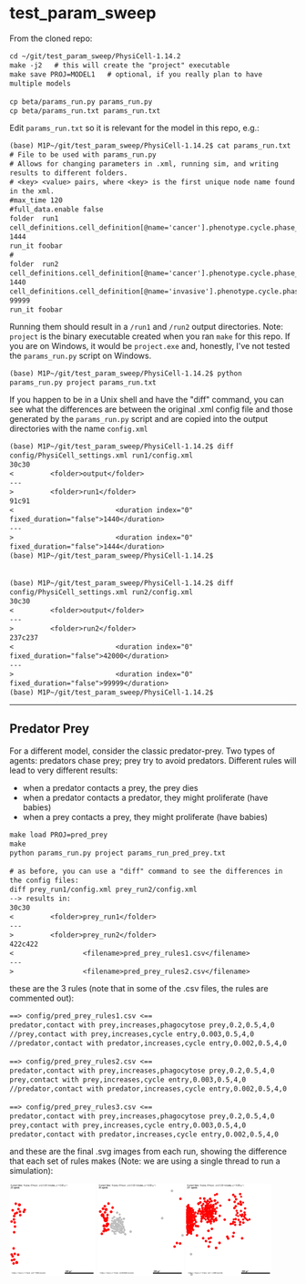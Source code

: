# test_param_sweep

From the cloned repo:
```
cd ~/git/test_param_sweep/PhysiCell-1.14.2
make -j2   # this will create the "project" executable
make save PROJ=MODEL1   # optional, if you really plan to have multiple models

cp beta/params_run.py params_run.py
cp beta/params_run.txt params_run.txt
```

Edit `params_run.txt` so it is relevant for the model in this repo, e.g.:

```
(base) M1P~/git/test_param_sweep/PhysiCell-1.14.2$ cat params_run.txt 
# File to be used with params_run.py
# Allows for changing parameters in .xml, running sim, and writing results to different folders.
# <key> <value> pairs, where <key> is the first unique node name found in the xml.
#max_time 120
#full_data.enable false
folder  run1 
cell_definitions.cell_definition[@name='cancer'].phenotype.cycle.phase_durations.duration 1444
run_it foobar
#
folder  run2 
cell_definitions.cell_definition[@name='cancer'].phenotype.cycle.phase_durations.duration 1440
cell_definitions.cell_definition[@name='invasive'].phenotype.cycle.phase_durations.duration 99999
run_it foobar
```

Running them should result in a `/run1` and `/run2` output directories. Note: `project` is the binary executable created when you ran `make` for this repo. If you are on Windows, it would be `project.exe` and, honestly, I've not tested the `params_run.py` script on Windows.
```
(base) M1P~/git/test_param_sweep/PhysiCell-1.14.2$ python params_run.py project params_run.txt
```

If you happen to be in a Unix shell and have the "diff" command, you can see what the differences are between the original .xml config file and those generated by the `params_run.py` script and are copied into the output directories with the name `config.xml`
```
(base) M1P~/git/test_param_sweep/PhysiCell-1.14.2$ diff config/PhysiCell_settings.xml run1/config.xml 
30c30
<         <folder>output</folder>
---
>         <folder>run1</folder>
91c91
<                         <duration index="0" fixed_duration="false">1440</duration>
---
>                         <duration index="0" fixed_duration="false">1444</duration>
(base) M1P~/git/test_param_sweep/PhysiCell-1.14.2$ 


(base) M1P~/git/test_param_sweep/PhysiCell-1.14.2$ diff config/PhysiCell_settings.xml run2/config.xml 
30c30
<         <folder>output</folder>
---
>         <folder>run2</folder>
237c237
<                         <duration index="0" fixed_duration="false">42000</duration>
---
>                         <duration index="0" fixed_duration="false">99999</duration>
(base) M1P~/git/test_param_sweep/PhysiCell-1.14.2$ 
```
<hr>

## Predator Prey

For a different model, consider the classic predator-prey. Two types of agents: predators chase prey; prey try to avoid predators. Different rules will lead to very different results:
* when a predator contacts a prey, the prey dies
* when a predator contacts a predator, they might proliferate (have babies)
* when a prey contacts a prey, they might proliferate (have babies)


```
make load PROJ=pred_prey
make
python params_run.py project params_run_pred_prey.txt

# as before, you can use a "diff" command to see the differences in the config files:
diff prey_run1/config.xml prey_run2/config.xml
--> results in:
30c30
<         <folder>prey_run1</folder>
---
>         <folder>prey_run2</folder>
422c422
<                 <filename>pred_prey_rules1.csv</filename>
---
>                 <filename>pred_prey_rules2.csv</filename>
```
these are the 3 rules (note that in some of the .csv files, the rules are commented out):
```
==> config/pred_prey_rules1.csv <==
predator,contact with prey,increases,phagocytose prey,0.2,0.5,4,0
//prey,contact with prey,increases,cycle entry,0.003,0.5,4,0
//predator,contact with predator,increases,cycle entry,0.002,0.5,4,0

==> config/pred_prey_rules2.csv <==
predator,contact with prey,increases,phagocytose prey,0.2,0.5,4,0
prey,contact with prey,increases,cycle entry,0.003,0.5,4,0
//predator,contact with predator,increases,cycle entry,0.002,0.5,4,0

==> config/pred_prey_rules3.csv <==
predator,contact with prey,increases,phagocytose prey,0.2,0.5,4,0
prey,contact with prey,increases,cycle entry,0.003,0.5,4,0
predator,contact with predator,increases,cycle entry,0.002,0.5,4,0
```


and these are the final .svg images from each run, showing the difference that each set of rules makes (Note: we are using a single thread to run a simulation):


<img src="../images/prey_run1.png" width="30%"> <img src="../images/prey_run2.png" width="30%"> <img src="../images/prey_run3.png" width="30%">
